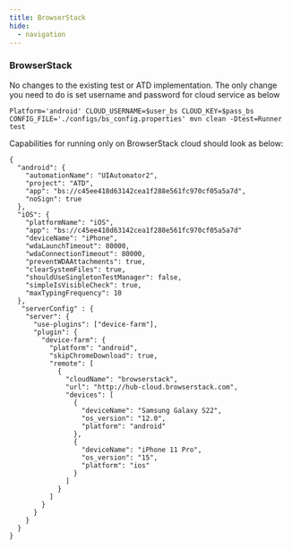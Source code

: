 ```yaml
---
title: BrowserStack
hide:
  - navigation
---
```


### BrowserStack

No changes to the existing test or ATD implementation. The only change you need to do is set username and password for cloud service as below

```
Platform='android' CLOUD_USERNAME=$user_bs CLOUD_KEY=$pass_bs CONFIG_FILE='./configs/bs_config.properties' mvn clean -Dtest=Runner test
```

Capabilities for running only on BrowserStack cloud should look as below:

```
{
  "android": {
    "automationName": "UIAutomator2",
    "project": "ATD",
    "app": "bs://c45ee418d63142cea1f288e561fc970cf05a5a7d",
    "noSign": true
  },
  "iOS": {
    "platformName": "iOS",
    "app": "bs://c45ee418d63142cea1f288e561fc970cf05a5a7d"
    "deviceName": "iPhone",
    "wdaLaunchTimeout": 80000,
    "wdaConnectionTimeout": 80000,
    "preventWDAAttachments": true,
    "clearSystemFiles": true,
    "shouldUseSingletonTestManager": false,
    "simpleIsVisibleCheck": true,
    "maxTypingFrequency": 10
  },
   "serverConfig" : {
    "server": {
      "use-plugins": ["device-farm"],
      "plugin": {
        "device-farm": {
          "platform": "android",
          "skipChromeDownload": true,
          "remote": [
            {
              "cloudName": "browserstack",
              "url": "http://hub-cloud.browserstack.com",
              "devices": [
                {
                  "deviceName": "Samsung Galaxy S22",
                  "os_version": "12.0",
                  "platform": "android"
                },
                {
                  "deviceName": "iPhone 11 Pro",
                  "os_version": "15",
                  "platform": "ios"
                }
              ]
            }
          ]
        }
      }
    }
  }
}
```
